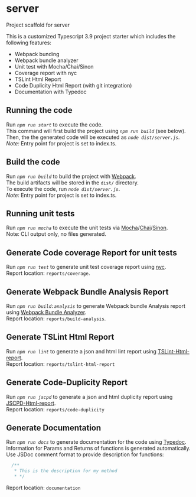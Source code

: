 
# server

Project scaffold for server

This is a customized Typescript 3.9 project starter which includes the following features:
* Webpack bunding
* Webpack bundle analyzer
* Unit test with Mocha/Chai/Sinon
* Coverage report with nyc
* TSLint Html Report
* Code Duplicity Html Report (with git integration)
* Documentation with Typedoc

## Running the code

Run *`npm run start`* to execute the code.  
This command will first build the project using *`npm run build`* (see below).  
Then, the the generated code will be executed as *`node dist/server.js`*.  
*Note:* Entry point for project is set to index.ts.


## Build the code

Run *`npm run build`* to build the project with [Webpack](https://webpack.js.org/).  
The build artifacts will be stored in the `dist/` directory.  
To execute the code, run *`node dist/server.js`*.  
*Note:* Entry point for project is set to index.ts.

## Running unit tests

Run *`npm run mocha`* to execute the unit tests via [Mocha](https://mochajs.org/)/[Chai](https://www.chaijs.com/)/[Sinon](https://sinonjs.org/).  
Note: CLI output only, no files generated.


## Generate Code coverage Report for unit tests

Run *`npm run test`* to generate unit test coverage report using [nyc](https://github.com/istanbuljs/nyc).  
Report location: `reports/coverage`.


## Generate Webpack Bundle Analysis Report

Run *`npm run build:analysis`* to generate Webpack bundle Analysis report using [Webpack Bundle Analyzer](https://www.npmjs.com/package/webpack-bundle-analyzer).    
Report location: `reports/build-analysis`.


## Generate TSLint Html Report

Run *`npm run lint`* to generate a json and html lint report using [TSLint-Html-report](https://www.npmjs.com/package/tslint-html-report).  
Report location: `reports/tslint-html-report`


## Generate Code-Duplicity Report

Run *`npm run jscpd`* to generate a json and html duplicity report using [JSCPD-Html-report](https://www.npmjs.com/package/jscpd-html-reporter).  
Report location: `reports/code-duplicity`  


## Generate Documentation

Run *`npm run docs`* to generate documentation for the code using [Typedoc](https://typedoc.org/).  
Information for Params and Returns of functions is generated automatically.  
Use JSDoc comment format to provide description for functions:
```Javascript
  /**
   * This is the description for my method
   * */  
```
Report location: `documentation`  
